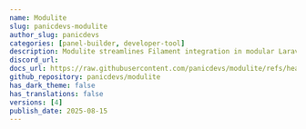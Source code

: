 ```yaml
---
name: Modulite
slug: panicdevs-modulite
author_slug: panicdevs
categories: [panel-builder, developer-tool]
description: Modulite streamlines Filament integration in modular Laravel by auto-discovering panels/components and accelerating boot with environment-aware, file-backed caching.
discord_url: 
docs_url: https://raw.githubusercontent.com/panicdevs/modulite/refs/heads/production/README.md
github_repository: panicdevs/modulite
has_dark_theme: false
has_translations: false
versions: [4]
publish_date: 2025-08-15
---
```

